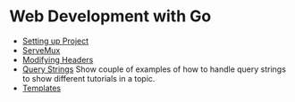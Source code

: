 # Web Development with Go

- [Setting up Project](setting-up-project/index.md)
- [ServeMux](servemux/index.md)
- [Modifying Headers](response-headers/index.md)
- [Query Strings](query-strings/index.md) Show couple of examples of how to handle query strings to show different tutorials in a topic.
- [Templates](templates/index.md)